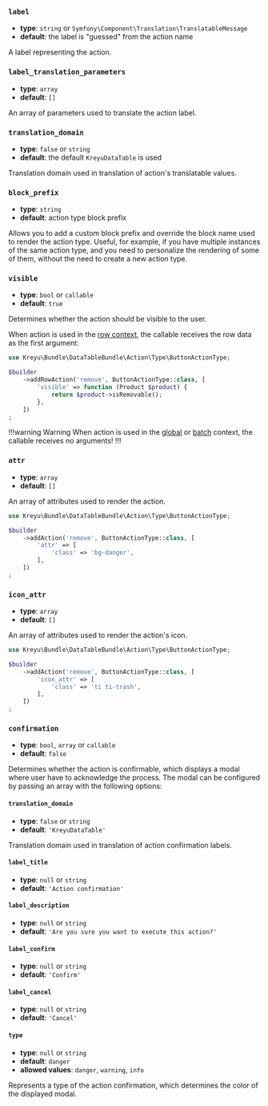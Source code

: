 ### `label`

- **type**: `string` or `Symfony\Component\Translation\TranslatableMessage` 
- **default**: the label is "guessed" from the action name

A label representing the action.

### `label_translation_parameters`

- **type**: `array`
- **default**: `[]`

An array of parameters used to translate the action label.

### `translation_domain`

- **type**: `false` or `string` 
- **default**: the default `KreyuDataTable` is used

Translation domain used in translation of action's translatable values.

### `block_prefix`

- **type**: `string` 
- **default**: action type block prefix

Allows you to add a custom block prefix and override the block name used to render the action type.
Useful, for example, if you have multiple instances of the same action type, and you need to personalize
the rendering of some of them, without the need to create a new action type.

### `visible`

- **type**: `bool` or `callable`
- **default**: `true`

Determines whether the action should be visible to the user.

When action is used in the [row context](../../../features/actions/row-actions.md), the callable receives the row data as the first argument:

```php
use Kreyu\Bundle\DataTableBundle\Action\Type\ButtonActionType;

$builder
    ->addRowAction('remove', ButtonActionType::class, [
        'visible' => function (Product $product) {
            return $product->isRemovable();
        },
    ])
;
```

!!!warning Warning
When action is used in the [global](../../../features/actions/global-actions.md) or [batch](../../../features/actions/batch-actions.md) context, the callable receives no arguments!
!!!

### `attr`

- **type**: `array` 
- **default**: `[]`

An array of attributes used to render the action.

```php
use Kreyu\Bundle\DataTableBundle\Action\Type\ButtonActionType;

$builder
    ->addAction('remove', ButtonActionType::class, [
        'attr' => [
            'class' => 'bg-danger',
        ],
    ])
;
```

### `icon_attr`

- **type**: `array`
- **default**: `[]`

An array of attributes used to render the action's icon.

```php
use Kreyu\Bundle\DataTableBundle\Action\Type\ButtonActionType;

$builder
    ->addAction('remove', ButtonActionType::class, [
        'icon_attr' => [
            'class' => 'ti ti-trash',
        ],
    ])
;
```

### `confirmation`

- **type**: `bool`, `array` or `callable`
- **default**: `false`

Determines whether the action is confirmable, which displays a modal where user have to acknowledge the process.
The modal can be configured by passing an array with the following options:

#### `translation_domain`

- **type**: `false` or `string`
- **default**: `'KreyuDataTable'`

Translation domain used in translation of action confirmation labels.

#### `label_title`

- **type**: `null` or `string`
- **default**: `'Action confirmation'` 

#### `label_description`

- **type**: `null` or `string`
- **default**: `'Are you sure you want to execute this action?'`

#### `label_confirm`

- **type**: `null` or `string`
- **default**: `'Confirm'`

#### `label_cancel`

- **type**: `null` or `string`
- **default**: `'Cancel'`

#### `type`

- **type**: `null` or `string`
- **default**: `danger`
- **allowed values**: `danger`, `warning`, `info`

Represents a type of the action confirmation, which determines the color of the displayed modal.
